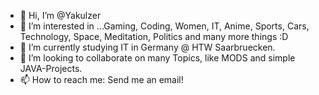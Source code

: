 - 👋 Hi, I’m @Yakulzer
- 👀 I’m interested in ...Gaming, Coding, Women, IT, Anime, Sports, Cars, Technology, Space, Meditation, Politics and many more things :D
- 🌱 I’m currently studying IT in Germany @ HTW Saarbruecken.
- 💞️ I’m looking to collaborate on many Topics, like MODS and simple JAVA-Projects.
- 📫 How to reach me: Send me an email! 

<!---
Yakulzer/Yakulzer is a ✨ special ✨ repository because its `README.md` (this file) appears on your GitHub profile.
You can click the Preview link to take a look at your changes.
--->
